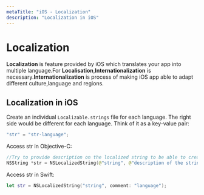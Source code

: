 ```yaml
---
metaTitle: "iOS - Localization"
description: "Localization in iOS"
---
```


# Localization


**Localization** is feature provided by iOS which translates your app into multiple language.For **Localisation**,**Internationalization** is necessary.**Internationalization** is process of making iOS app able to adapt different culture,language and regions.



## Localization in iOS


Create an individual `Localizable.strings` file for each language. The right side would be different for each language. Think of it as a key-value pair:

```swift
"str" = "str-language";

```

Access str in Objective-C:

```swift
//Try to provide description on the localized string to be able to create a proper documentation if needed
NSString *str = NSLocalizedString(@"string", @"description of the string");

```

Access str in Swift:

```swift
let str = NSLocalizedString("string", comment: "language");

```

